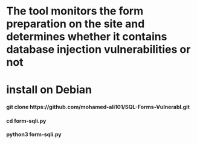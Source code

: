 #  The tool monitors the form preparation on the site and determines whether it contains database injection vulnerabilities or not

#  install on Debian
<h4>git clone https://github.com/mohamed-ali101/SQL-Forms-Vulnerabl.git</h4>
<h4>cd form-sqli.py</h4>
<h4>python3 form-sqli.py</h4>
